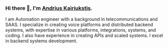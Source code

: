 ### Hi there 👋, I'm <a href="https://www.linkedin.com/in/andrius-kairiukstis" target="_blank" rel="noopener noreferrer">Andrius Kairiukstis</a>.

I am Automation engineer with a background in telecommunications and SAAS. I specialize in creating voice platforms and distributed backend systems, with expertise in various platforms, integrations, systems, and coding. I also have experience in creating APIs and scaled systems. I excel in backend systems development.

<!--

**andrius/andrius** is a ✨ _special_ ✨ repository because its `README.md` (this file) appears on your GitHub profile.
Here are some ideas to get you started:

- 💻 I’m currently working at ...
- 🔭 I’m currently working on ...
- 🌱 I’m currently learning ...
- ⭐ 2024's Objective: Contribute more to open source <img src="https://media.giphy.com/media/WUlplcMpOCEmTGBtBW/giphy.gif" width="30">
- 👯 I’m looking to collaborate on ...
- 🤔 I’m looking for help with ...
- 💬 Ask me about ...
- 📫 How to reach me: ...
- 😄 Pronouns: ...
- ⚡ Fun fact: ...

![Chrome Dino](https://mir-s3-cdn-cf.behance.net/project_modules/max_1200/4ff07986208593.5d9a654e92f36.gif)

-->
